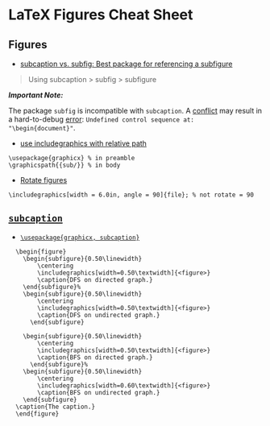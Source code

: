 # LaTeX Figures Cheat Sheet

## Figures

- [subcaption vs. subfig: Best package for referencing a subfigure](http://tex.stackexchange.com/q/13625/23098)

> Using subcaption > subfig > subfigure

***Important Note:***

The package `subfig` is incompatible with `subcaption`.
A [conflict](https://tex.stackexchange.com/q/213273/23098) 
may result in a hard-to-debug [error](https://tex.stackexchange.com/a/213279/23098):
`Undefined control sequence at: "\begin{document}"`.

- [use includegraphics with relative path](http://tex.stackexchange.com/a/172327/23098)

```
\usepackage{graphicx} % in preamble
\graphicspath{{sub/}} % in body
```

- [Rotate figures](http://tex.stackexchange.com/a/120156/23098)

```
\includegraphics[width = 6.0in, angle = 90]{file}; % not rotate = 90
```

## [`subcaption`](http://texdoc.net/texmf-dist/doc/latex/caption/subcaption.pdf)

- [`\usepackage{graphicx, subcaption}`](https://github.com/hengxin/algorithm-ta-tutorial/blob/master/algorithm-tutorial-graph-decomposition-2016-05-19/sections/dfs-bfs.tex)

```
  \begin{figure}
    \begin{subfigure}{0.50\linewidth}
	    \centering
	    \includegraphics[width=0.50\textwidth]{<figure>}
	    \caption{DFS on directed graph.}
    \end{subfigure}%
    \begin{subfigure}{0.50\linewidth}
	    \centering
	    \includegraphics[width=0.50\textwidth]{<figure>}
	    \caption{DFS on undirected graph.}
      \end{subfigure}

    \begin{subfigure}{0.50\linewidth}
	    \centering
	    \includegraphics[width=0.50\textwidth]{<figure>}
	    \caption{BFS on directed graph.}
      \end{subfigure}%
    \begin{subfigure}{0.50\linewidth}
	    \centering
	    \includegraphics[width=0.60\textwidth]{<figure>}
	    \caption{BFS on undirected graph.}
    \end{subfigure}
  \caption{The caption.}
  \end{figure}
```
